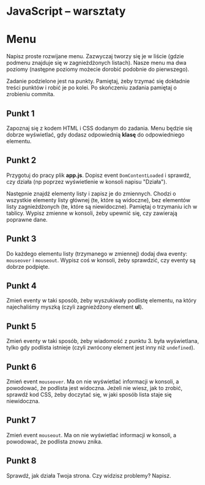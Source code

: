 # JavaScript &ndash; warsztaty
# Menu

Napisz proste rozwijane menu. Zazwyczaj tworzy się je w liście (gdzie podmenu znajduje się w zagnieżdżonych listach).
Nasze menu ma dwa poziomy (następne poziomy możecie dorobić podobnie do pierwszego).

Zadanie podzielone jest na punkty. Pamiętaj, żeby trzymać się dokładnie treści punktów i robić je po kolei.
Po skończeniu zadania pamiętaj o zrobieniu commita.

## Punkt 1
Zapoznaj się z kodem HTML i CSS dodanym do zadania. Menu będzie się dobrze wyświetlać, gdy dodasz odpowiednią **klasę** do odpowiedniego elementu.  

## Punkt 2
Przygotuj do pracy plik **app.js**. Dopisz event ```DomContentLoaded``` i sprawdź, czy działa (np poprzez wyświetlenie w konsoli napisu "Działa").

Następnie znajdź elementy listy i zapisz je do zmiennych. Chodzi o wszystkie elementy listy głównej (te, które są widoczne), bez elementów listy zagnieżdżonych (te, które są niewidoczne). Pamiętaj o trzymaniu ich w tablicy.
Wypisz zmienne w konsoli, żeby upewnić się, czy zawierają poprawne dane.

## Punkt 3
Do każdego elementu listy (trzymanego w zmiennej) dodaj dwa eventy: ```mouseover``` i ```mouseout```. Wypisz coś w konsoli, żeby sprawdzić, czy eventy są dobrze podpięte.

## Punkt 4
Zmień eventy w taki sposób, żeby wyszukiwały podlistę elementu, na który najechaliśmy myszką (czyli zagnieżdżony  element **ul**).

## Punkt 5
Zmień eventy w taki sposób, żeby wiadomość z punktu 3. była wyświetlana, tylko gdy podlista istnieje (czyli zwrócony element jest inny niż ```undefined```).

## Punkt 6
Zmień event ```mouseover```. Ma on nie wyświetlać informacji w konsoli, a powodować, że podlista jest widoczna. Jeżeli nie wiesz, jak to zrobić, sprawdź kod CSS, żeby doczytać się, w jaki sposób lista staje się niewidoczna.

## Punkt 7
Zmień event ```mouseout```. Ma on nie wyświetlać informacji w konsoli, a powodować, że podlista znowu znika.

## Punkt 8
Sprawdź, jak działa Twoja strona. Czy widzisz problemy? Napisz.
